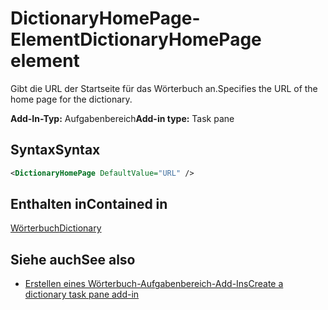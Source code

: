 # <a name="dictionaryhomepage-element"></a><span data-ttu-id="bb565-101">DictionaryHomePage-Element</span><span class="sxs-lookup"><span data-stu-id="bb565-101">DictionaryHomePage element</span></span>

<span data-ttu-id="bb565-102">Gibt die URL der Startseite für das Wörterbuch an.</span><span class="sxs-lookup"><span data-stu-id="bb565-102">Specifies the URL of the home page for the dictionary.</span></span>

<span data-ttu-id="bb565-103">**Add-In-Typ:** Aufgabenbereich</span><span class="sxs-lookup"><span data-stu-id="bb565-103">**Add-in type:** Task pane</span></span>

## <a name="syntax"></a><span data-ttu-id="bb565-104">Syntax</span><span class="sxs-lookup"><span data-stu-id="bb565-104">Syntax</span></span>

```XML
<DictionaryHomePage DefaultValue="URL" />
```

## <a name="contained-in"></a><span data-ttu-id="bb565-105">Enthalten in</span><span class="sxs-lookup"><span data-stu-id="bb565-105">Contained in</span></span>

[<span data-ttu-id="bb565-106">Wörterbuch</span><span class="sxs-lookup"><span data-stu-id="bb565-106">Dictionary</span></span>](dictionary.md)

## <a name="see-also"></a><span data-ttu-id="bb565-107">Siehe auch</span><span class="sxs-lookup"><span data-stu-id="bb565-107">See also</span></span>

- [<span data-ttu-id="bb565-108">Erstellen eines Wörterbuch-Aufgabenbereich-Add-Ins</span><span class="sxs-lookup"><span data-stu-id="bb565-108">Create a dictionary task pane add-in</span></span>](https://docs.microsoft.com/office/dev/add-ins/word/dictionary-task-pane-add-ins)
    
